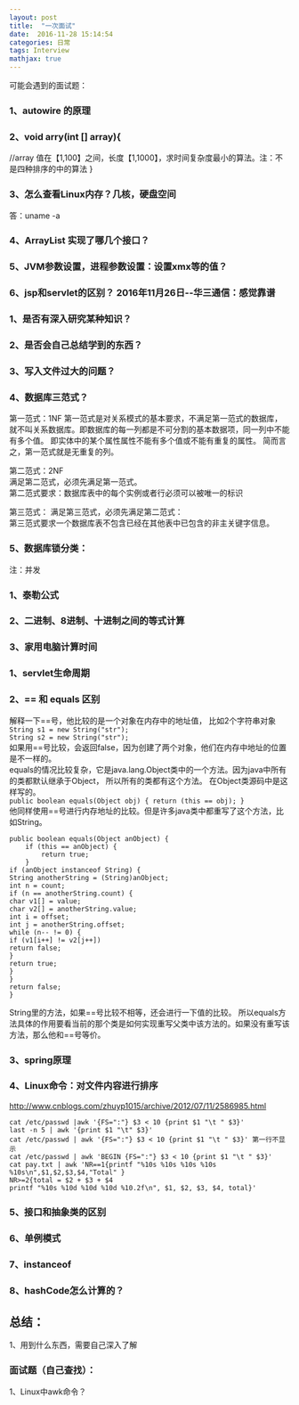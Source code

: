 ```yaml
---
layout: post
title:  "一次面试"
date:  2016-11-28 15:14:54
categories: 日常
tags: Interview
mathjax: true
---
```



可能会遇到的面试题：





### 1、autowire 的原理

### 2、void arry(int [] array){
//array 值在【1,100】之间，长度【1,1000】，求时间复杂度最小的算法。注：不是四种排序的中的算法
}
### 3、怎么查看Linux内存？几核，硬盘空间
答：uname -a
### 4、ArrayList 实现了哪几个接口？
### 5、JVM参数设置，进程参数设置：设置xmx等的值？
### 6、jsp和servlet的区别？ 2016年11月26日--华三通信：感觉靠谱
### 1、是否有深入研究某种知识？
### 2、是否会自己总结学到的东西？
### 3、写入文件过大的问题？
### 4、数据库三范式？
第一范式：1NF
第一范式是对关系模式的基本要求，不满足第一范式的数据库，就不叫关系数据库。即数据库的每一列都是不可分割的基本数据项，同一列中不能有多个值。 即实体中的某个属性属性不能有多个值或不能有重复的属性。 简而言之，第一范式就是无重复的列。  

第二范式：2NF  
满足第二范式，必须先满足第一范式。  
第二范式要求：数据库表中的每个实例或者行必须可以被唯一的标识

第三范式：
满足第三范式，必须先满足第二范式：  
第三范式要求一个数据库表不包含已经在其他表中已包含的非主关键字信息。

### 5、数据库锁分类：
注：并发


### 1、泰勒公式
### 2、二进制、8进制、十进制之间的等式计算
### 3、家用电脑计算时间


### 1、servlet生命周期
### 2、== 和 equals 区别
解释一下==号，他比较的是一个对象在内存中的地址值，
比如2个字符串对象  
`
String s1 = new String("str"); 
`  
`
String s2 = new String("str");  
`  
如果用==号比较，会返回false，因为创建了两个对象，他们在内存中地址的位置是不一样的。  
equals的情况比较复杂，它是java.lang.Object类中的一个方法。因为java中所有的类都默认继承于Object，  所以所有的类都有这个方法。
在Object类源码中是这样写的。  
`
    public boolean equals(Object obj) {
        return (this == obj);
    }  
`  
他同样使用==号进行内存地址的比较。但是许多java类中都重写了这个方法，比如String。  
 
    public boolean equals(Object anObject) {
        if (this == anObject) {
            return true;
        }
    if (anObject instanceof String) {
    String anotherString = (String)anObject;
    int n = count;
    if (n == anotherString.count) {
    char v1[] = value;
    char v2[] = anotherString.value;
    int i = offset;
    int j = anotherString.offset;
    while (n-- != 0) {
    if (v1[i++] != v2[j++])
    return false;
    }
    return true;
    }
    }
    return false;
    }   
 
String里的方法，如果==号比较不相等，还会进行一下值的比较。
所以equals方法具体的作用要看当前的那个类是如何实现重写父类中该方法的。如果没有重写该方法，那么他和==号等价。
### 3、spring原理
### 4、Linux命令：对文件内容进行排序
http://www.cnblogs.com/zhuyp1015/archive/2012/07/11/2586985.html  

    cat /etc/passwd |awk '{FS=":"} $3 < 10 {print $1 "\t " $3}'  
    last -n 5 | awk '{print $1 "\t" $3}'  
    cat /etc/passwd | awk '{FS=":"} $3 < 10 {print $1 "\t " $3}' 第一行不显示  
    cat /etc/passwd | awk 'BEGIN {FS=":"} $3 < 10 {print $1 "\t " $3}'  
    cat pay.txt | awk 'NR==1{printf "%10s %10s %10s %10s %10s\n",$1,$2,$3,$4,"Total" }  
    NR>=2{total = $2 + $3 + $4  
    printf "%10s %10d %10d %10d %10.2f\n", $1, $2, $3, $4, total}'  

### 5、接口和抽象类的区别
### 6、单例模式
### 7、instanceof
### 8、hashCode怎么计算的？
## 总结：
1、用到什么东西，需要自己深入了解
### 面试题（自己查找）： 
1、Linux中awk命令？ 
